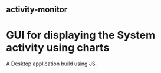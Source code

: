 ## activity-monitor

# GUI for displaying the System activity using charts

A Desktop application build using JS.
